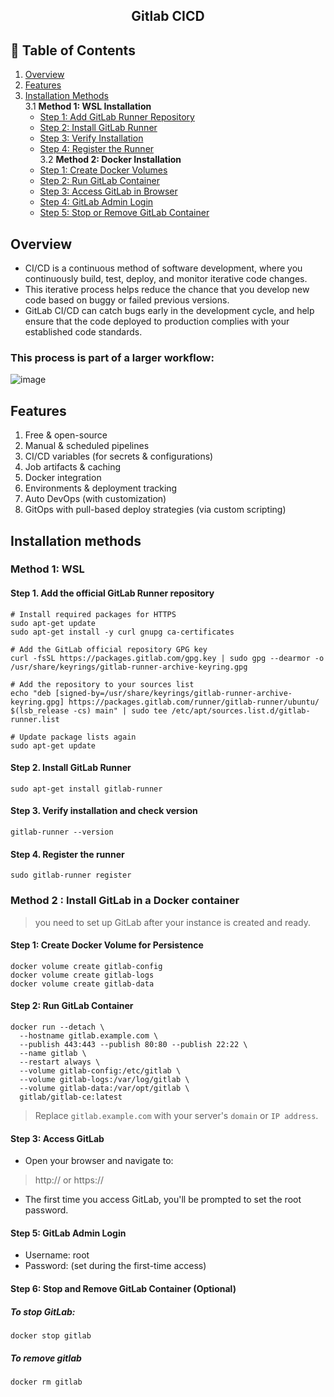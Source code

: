 <div align ="center"><h2>Gitlab CICD</h2></div>

## 📑 Table of Contents

1. [Overview](#overview)  
2. [Features](#features)  
3. [Installation Methods](#installation-methods)  
   3.1 **Method 1: WSL Installation**  
   - [Step 1: Add GitLab Runner Repository](#step-1-add-gitlab-runner-repository)  
   - [Step 2: Install GitLab Runner](#step-2-install-gitlab-runner)  
   - [Step 3: Verify Installation](#step-3-verify-installation)  
   - [Step 4: Register the Runner](#step-4-register-the-runner)  
   3.2 **Method 2: Docker Installation**  
   - [Step 1: Create Docker Volumes](#step-1-create-docker-volumes)  
   - [Step 2: Run GitLab Container](#step-2-run-gitlab-container)  
   - [Step 3: Access GitLab in Browser](#step-3-access-gitlab-in-browser)  
   - [Step 4: GitLab Admin Login](#step-4-gitlab-admin-login)  
   - [Step 5: Stop or Remove GitLab Container](#step-5-stop-or-remove-gitlab-container)

## Overview
* CI/CD is a continuous method of software development, where you continuously build, test, deploy, and monitor iterative code changes.
* This iterative process helps reduce the chance that you develop new code based on buggy or failed previous versions.
* GitLab CI/CD can catch bugs early in the development cycle, and help ensure that the code deployed to production complies with your established code standards.

### This process is part of a larger workflow:
![image](https://github.com/user-attachments/assets/fbe92e84-5a99-44bd-815d-8fa2c088b5ec)

## Features 
1. Free & open-source
2. Manual & scheduled pipelines
3. CI/CD variables (for secrets & configurations)
4. Job artifacts & caching
5. Docker integration
6. Environments & deployment tracking
7. Auto DevOps (with customization)
8. GitOps with pull-based deploy strategies (via custom scripting)

## Installation methods 
### Method 1: WSL
#### Step 1. Add the official GitLab Runner repository
```
# Install required packages for HTTPS
sudo apt-get update
sudo apt-get install -y curl gnupg ca-certificates

# Add the GitLab official repository GPG key
curl -fsSL https://packages.gitlab.com/gpg.key | sudo gpg --dearmor -o /usr/share/keyrings/gitlab-runner-archive-keyring.gpg

# Add the repository to your sources list
echo "deb [signed-by=/usr/share/keyrings/gitlab-runner-archive-keyring.gpg] https://packages.gitlab.com/runner/gitlab-runner/ubuntu/ $(lsb_release -cs) main" | sudo tee /etc/apt/sources.list.d/gitlab-runner.list

# Update package lists again
sudo apt-get update
```
#### Step 2. Install GitLab Runner
```
sudo apt-get install gitlab-runner
```
#### Step 3. Verify installation and check version
```
gitlab-runner --version
```
#### Step 4. Register the runner
```
sudo gitlab-runner register
```
### Method 2 : Install GitLab in a Docker container
> you need to set up GitLab after your instance is created and ready.
#### Step 1: Create Docker Volume for Persistence
```
docker volume create gitlab-config
docker volume create gitlab-logs
docker volume create gitlab-data
```
#### Step 2: Run GitLab Container
```
docker run --detach \
  --hostname gitlab.example.com \
  --publish 443:443 --publish 80:80 --publish 22:22 \
  --name gitlab \
  --restart always \
  --volume gitlab-config:/etc/gitlab \
  --volume gitlab-logs:/var/log/gitlab \
  --volume gitlab-data:/var/opt/gitlab \
  gitlab/gitlab-ce:latest
```
> Replace `gitlab.example.com` with your server's `domain` or `IP address`.
#### Step 3: Access GitLab
* Open your browser and navigate to:
> http://<your-server-ip> or https://<your-server-domain>
* The first time you access GitLab, you'll be prompted to set the root password.
#### Step 5: GitLab Admin Login
* Username: root
* Password: (set during the first-time access)
#### Step 6: Stop and Remove GitLab Container (Optional)
##### To stop GitLab:
```
docker stop gitlab
```
##### To remove gitlab
```
docker rm gitlab
```


